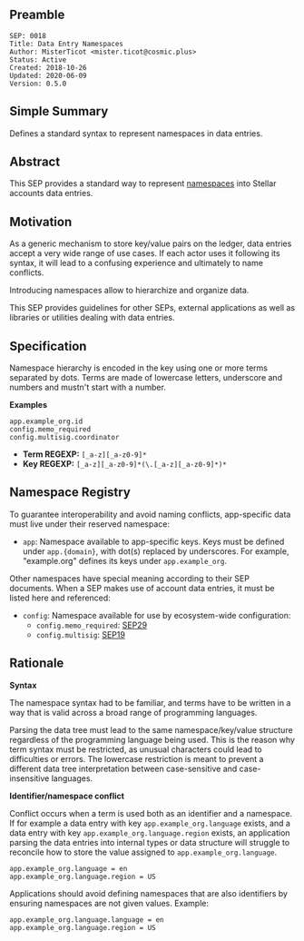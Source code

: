 ## Preamble

```
SEP: 0018
Title: Data Entry Namespaces
Author: MisterTicot <mister.ticot@cosmic.plus>
Status: Active
Created: 2018-10-26
Updated: 2020-06-09
Version: 0.5.0
```

## Simple Summary

Defines a standard syntax to represent namespaces in data entries.

## Abstract

This SEP provides a standard way to represent
[namespaces](https://en.wikipedia.org/wiki/Namespace) into Stellar accounts
data entries.

## Motivation

As a generic mechanism to store key/value pairs on the ledger, data entries
accept a very wide range of use cases. If each actor uses it following its
syntax, it will lead to a confusing experience and ultimately to name conflicts.

Introducing namespaces allow to hierarchize and organize data.

This SEP provides guidelines for other SEPs, external applications as well as
libraries or utilities dealing with data entries.

## Specification

Namespace hierarchy is encoded in the key using one or more terms separated by
dots. Terms are made of lowercase letters, underscore and numbers and mustn't
start with a number.

**Examples**

```
app.example_org.id
config.memo_required
config.multisig.coordinator
```

* **Term REGEXP:** `[_a-z][_a-z0-9]*`
* **Key REGEXP:** `[_a-z][_a-z0-9]*(\.[_a-z][_a-z0-9]*)*`

## Namespace Registry

To guarantee interoperability and avoid naming conflicts, app-specific data
must live under their reserved namespace:

- `app`: Namespace available to app-specific keys. Keys must be defined under
  `app.{domain}`, with dot(s) replaced by underscores. For example,
  "example.org" defines its keys under `app.example_org`.

Other namespaces have special meaning according to their SEP documents.
When a SEP makes use of account data entries, it must be listed here and
referenced:

- `config`: Namespace available for use by ecosystem-wide configuration:
  - `config.memo_required`: [SEP29](sep-0029.md)
  - `config.multisig`: [SEP19](sep-0019.md)

## Rationale

**Syntax**

The namespace syntax had to be familiar, and terms have to be written in a way
that is valid across a broad range of programming languages.

Parsing the data tree must lead to the same namespace/key/value structure
regardless of the programming language being used. This is the reason why term
syntax must be restricted, as unusual characters could lead to difficulties or
errors. The lowercase restriction is meant to prevent a different data tree
interpretation between case-sensitive and case-insensitive languages.

**Identifier/namespace conflict**

Conflict occurs when a term is used both as an identifier and a namespace. If
for example a data entry with key `app.example_org.language` exists, and a data
entry with key `app.example_org.language.region` exists, an application parsing
the data entries into internal types or data structure will struggle to
reconcile how to store the value assigned to `app.example_org.language`.

```
app.example_org.language = en
app.example_org.language.region = US
```

Applications should avoid defining namespaces that are also identifiers by
ensuring namespaces are not given values. Example:

```
app.example_org.language.language = en
app.example_org.language.region = US
```
